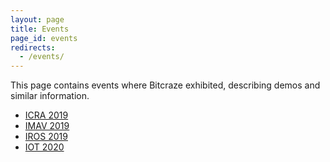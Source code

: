 ```yaml
---
layout: page
title: Events
page_id: events
redirects:
  - /events/
---
```


This page contains events where Bitcraze exhibited, describing demos and similar
information.

* [ICRA 2019](/about/events/icra2019/)
* [IMAV 2019](/about/events/imav2019/)
* [IROS 2019](/about/events/iros2019/)
* [IOT 2020](/about/events/iot2020/)